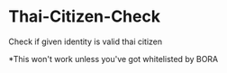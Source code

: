 # Thai-Citizen-Check
Check if given identity is valid thai citizen

*This won't work unless you've got whitelisted by BORA
